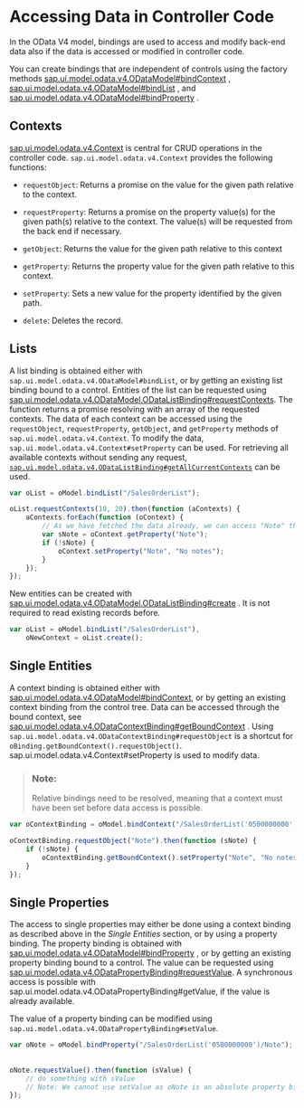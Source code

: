 <!-- loio17b30ac2d5474078be31e695e97450cc -->

# Accessing Data in Controller Code

In the OData V4 model, bindings are used to access and modify back-end data also if the data is accessed or modified in controller code.

You can create bindings that are independent of controls using the factory methods  [sap.ui.model.odata.v4.ODataModel\#bindContext](https://ui5.sap.com/#/api/sap.ui.model.odata.v4.ODataModel/methods/bindContext) ,  [sap.ui.model.odata.v4.ODataModel\#bindList](https://ui5.sap.com/#/api/sap.ui.model.odata.v4.ODataModel/methods/bindList) , and  [sap.ui.model.odata.v4.ODataModel\#bindProperty](https://ui5.sap.com/#/api/sap.ui.model.odata.v4.ODataModel/methods/bindProperty) .



<a name="loio17b30ac2d5474078be31e695e97450cc__section_acw_zcc_v3b"/>

## Contexts

 [sap.ui.model.odata.v4.Context](https://ui5.sap.com/#/api/sap.ui.model.odata.v4.Context) is central for CRUD operations in the controller code. `sap.ui.model.odata.v4.Context` provides the following functions:

-   `requestObject`: Returns a promise on the value for the given path relative to the context.

-   `requestProperty`: Returns a promise on the property value\(s\) for the given path\(s\) relative to the context. The value\(s\) will be requested from the back end if necessary.

-   `getObject`: Returns the value for the given path relative to this context

-   `getProperty`: Returns the property value for the given path relative to this context.

-   `setProperty`: Sets a new value for the property identified by the given path.

-   `delete`: Deletes the record.




<a name="loio17b30ac2d5474078be31e695e97450cc__section_h4x_1dc_v3b"/>

## Lists

A list binding is obtained either with `sap.ui.model.odata.v4.ODataModel#bindList`, or by getting an existing list binding bound to a control. Entities of the list can be requested using  [sap.ui.model.odata.v4.ODataModel.ODataListBinding\#requestContexts](https://ui5.sap.com/#/api/sap.ui.model.odata.v4.ODataListBinding/methods/requestContexts). The function returns a promise resolving with an array of the requested contexts. The data of each context can be accessed using the `requestObject`, `requestProperty`, `getObject`, and `getProperty` methods of `sap.ui.model.odata.v4.Context`. To modify the data, `sap.ui.model.odata.v4.Context#setProperty` can be used. For retrieving all available contexts without sending any request, [`sap.ui.model.odata.v4.ODataListBinding#getAllCurrentContexts`](https://ui5.sap.com/#/api/sap.ui.model.odata.v4.ODataListBinding%23methods/getAllCurrentContexts) can be used.

```js
var oList = oModel.bindList("/SalesOrderList");

oList.requestContexts(10, 20).then(function (aContexts) {
    aContexts.forEach(function (oContext) {
        // As we have fetched the data already, we can access "Note" through getProperty
        var sNote = oContext.getProperty("Note"); 
        if (!sNote) {
            oContext.setProperty("Note", "No notes");
        }
    });
});
```

New entities can be created with  [sap.ui.model.odata.v4.ODataModel.ODataListBinding\#create](https://ui5.sap.com/#/api/sap.ui.model.odata.v4.ODataListBinding/methods/create) . It is not required to read existing records before.

```js
var oList = oModel.bindList("/SalesOrderList"),
    oNewContext = oList.create();
```



<a name="loio17b30ac2d5474078be31e695e97450cc__section_tvt_bdc_v3b"/>

## Single Entities

A context binding is obtained either with  [sap.ui.model.odata.v4.ODataModel\#bindContext](https://ui5.sap.com/#/api/sap.ui.model.odata.v4.ODataModel/methods/bindContext), or by getting an existing context binding from the control tree. Data can be accessed through the bound context, see  [sap.ui.model.odata.v4.ODataContextBinding\#getBoundContext](https://ui5.sap.com/#/api/sap.ui.model.odata.v4.ODataContextBinding/methods/getBoundContext) . Using `sap.ui.model.odata.v4.ODataContextBinding#requestObject` is a shortcut for `oBinding.getBoundContext().requestObject()`. sap.ui.model.odata.v4.Context\#setProperty is used to modify data.

> ### Note:  
> Relative bindings need to be resolved, meaning that a context must have been set before data access is possible.

```js
var oContextBinding = oModel.bindContext("/SalesOrderList('0500000000')");

oContextBinding.requestObject("Note").then(function (sNote) {
    if (!sNote) {
        oContextBinding.getBoundContext().setProperty("Note", "No notes");
    }
});
```



<a name="loio17b30ac2d5474078be31e695e97450cc__section_hg5_cdc_v3b"/>

## Single Properties

The access to single properties may either be done using a context binding as described above in the *Single Entities* section, or by using a property binding. The property binding is obtained with  [sap.ui.model.odata.v4.ODataModel\#bindProperty](https://ui5.sap.com/#/api/sap.ui.model.odata.v4.ODataModel/methods/bindProperty) , or by getting an existing property binding bound to a control. The value can be requested using [sap.ui.model.odata.v4.ODataPropertyBinding\#requestValue](https://ui5.sap.com/#/api/sap.ui.model.odata.v4.ODataPropertyBinding/methods/requestValue). A synchronous access is possible with sap.ui.model.odata.v4.ODataPropertyBinding\#getValue, if the value is already available.

The value of a property binding can be modified using `sap.ui.model.odata.v4.ODataPropertyBinding#setValue`.

```js
var oNote = oModel.bindProperty("/SalesOrderList('0500000000')/Note");
 
 
oNote.requestValue().then(function (sValue) {
    // do something with sValue
    // Note: We cannot use setValue as oNote is an absolute property binding
});
```


